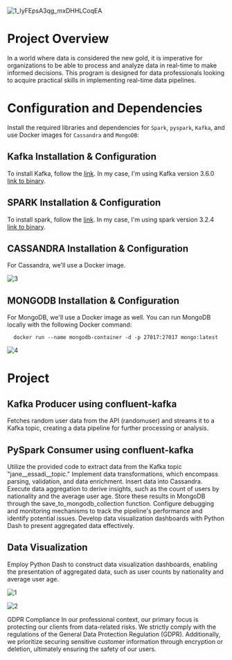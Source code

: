 

![1_IyFEpsA3qg_mxDHHLCoqEA](https://github.com/azemoure-1/kafka-pyspark/assets/113553607/1cc93298-b8db-495b-ab43-dbd61a388eda)





# Project Overview
In a world where data is considered the new gold, it is imperative for organizations to be able to process and analyze data in real-time to make informed decisions. This program is designed for data professionals looking to acquire practical skills in implementing real-time data pipelines.

# Configuration and Dependencies
Install the required libraries and dependencies for `Spark`, `pyspark`, `Kafka`, and use Docker images for `Cassandra` and `MongoDB`:

## Kafka Installation & Configuration
To install Kafka, follow the [link](https://kafka.apache.org/downloads). In my case, I'm using Kafka version 3.6.0 [link to binary](href="https://downloads.apache.org/kafka/3.6.0/kafka_2.12-3.6.0.tgz).

## SPARK Installation & Configuration
To install spark, follow the [link](https://phoenixnap.com/kb/install-spark-on-windows-10). In my case, I'm using spark version 3.2.4 [link to binary](href="https://spark.apache.org/downloads.html).


## CASSANDRA Installation & Configuration
For Cassandra, we'll use a Docker image.



![3](https://github.com/azemoure-1/kafka-pyspark/assets/113553607/532a7ecf-d832-4b46-a97c-78341def545e)





## MONGODB Installation & Configuration
For MongoDB, we'll use a Docker image as well. You can run MongoDB locally with the following Docker command:
  ```shell
    docker run --name mongodb-container -d -p 27017:27017 mongo:latest
  ````


![4](https://github.com/azemoure-1/kafka-pyspark/assets/113553607/9e3e63a7-931a-49eb-a8a2-be0ff2c38b70)



# Project
## Kafka Producer using confluent-kafka
Fetches random user data from the API (randomuser) and streams it to a Kafka topic, creating a data pipeline for further processing or analysis.

## PySpark Consumer using confluent-kafka
Utilize the provided code to extract data from the Kafka topic "jane__essadi__topic."
Implement data transformations, which encompass parsing, validation, and data enrichment.
Insert data into Cassandra.
Execute data aggregation to derive insights, such as the count of users by nationality and the average user age. Store these results in MongoDB through the save_to_mongodb_collection function.
Configure debugging and monitoring mechanisms to track the pipeline's performance and identify potential issues.
Develop data visualization dashboards with Python Dash to present aggregated data effectively.
## Data Visualization
Employ Python Dash to construct data visualization dashboards, enabling the presentation of aggregated data, such as user counts by nationality and average user age.

![1](https://github.com/azemoure-1/kafka-pyspark/assets/113553607/dc7e7f10-0536-40dd-8014-e61014eea9ce)



![2](https://github.com/azemoure-1/kafka-pyspark/assets/113553607/82988bcb-cddb-4011-93f2-b4066140a5c6)



GDPR Compliance In our professional context, our primary focus is protecting our clients from data-related risks. We strictly comply with the regulations of the General Data Protection Regulation (GDPR). Additionally, we prioritize securing sensitive customer information through encryption or deletion, ultimately ensuring the safety of our users.
